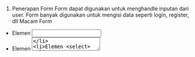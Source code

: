 1.	Penerapan Form
Form dapat digunakan untuk menghandle inputan dari user. Form banyak digunakan untuk mengisi data seperti login, register, dll
Macam Form
-	Elemen <input>
-	Elemen <textarea>
-	Elemen <select>

2.	Controlled Component
Controlled Component adalah menggabungkan cara menyimpan dan memperbarui state di HTML dan React dengan menggunakan state pada React. Kemudian Komponen react yang merender sebuah form juga mengontrol apa yang terjadi dalam form tersebut pada masukan selanjutnya

3.	Uncontrolled Component
Uncontrolled Component adalah alternatif lain dari controlled component, dimana data form akan ditangani oleh DOM-nya sendiri. Untuk menulis uncontrolled component, kita bisa menggunakan ref untuk mendapatkan nilai form dari DOM.

4.	Perbedaan Controlled dan Uncontrolled Component
Uncontrolled = harus menarik nilai dari field saat kita membutuhkannya. Ini saat formulir di submit
Controlled = menerima nilai saat ini sebagai prop, serta callback untuk mengubah nilai tersebut.
